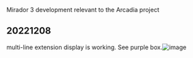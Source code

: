 Mirador 3 development relevant to the Arcadia project

## 20221208
multi-line extension display is working. See purple box.![image](https://user-images.githubusercontent.com/4609956/206426293-704171b7-20dc-4dbc-9fae-d2eb9eee91fd.png)
